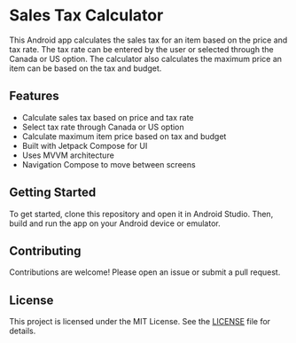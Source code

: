 # Sales Tax Calculator

This Android app calculates the sales tax for an item based on the price and tax rate. The tax rate can be entered by the user or selected through the Canada or US option. The calculator also calculates the maximum price an item can be based on the tax and budget.

## Features

- Calculate sales tax based on price and tax rate
- Select tax rate through Canada or US option
- Calculate maximum item price based on tax and budget
- Built with Jetpack Compose for UI
- Uses MVVM architecture
- Navigation Compose to move between screens

## Getting Started

To get started, clone this repository and open it in Android Studio.
Then, build and run the app on your Android device or emulator.

## Contributing

Contributions are welcome! Please open an issue or submit a pull request.

## License

This project is licensed under the MIT License. See the [LICENSE](LICENSE) file for details.


